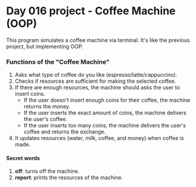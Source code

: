 # Day 016 project - Coffee Machine (OOP)

This program simulates a coffee machine via terminal. It's like the previous project, but implementing OOP.

### Functions of the "Coffee Machine"
1. Asks what type of coffee do you like (espresso/latte/cappuccino).
2. Checks if resources are sufficient for making the selected coffee.
3. If there are enough resources, the machine should asks the user to insert coins.
    - If the user doesn't insert enough coins for their coffee, the machine returns the money.
    - If the user inserts the exact amount of coins, the machine delivers the user's coffee.
    - If the user inserts too many coins, the machine delivers the user's coffee and returns the exchange.
4. It updates resources (water, milk, coffee, and money) when coffee is made.

#### Secret words
1. **off**: turns off the machine.
2. **report**: prints the resources of the machine.
